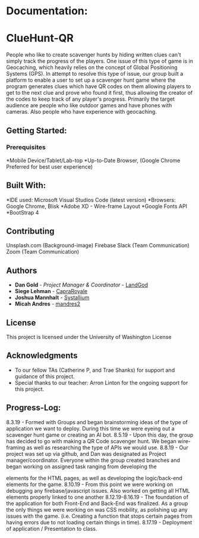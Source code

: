 # Documentation:

# ClueHunt-QR
People who like to create scavenger hunts by hiding written clues can't simply track the progress of the players. One issue of this type of game is in Geocaching, which heavily relies on the concept of Global Positioning Systems (GPS). In attempt to resolve this type of issue, our group built a platform to enable a user to set up a scavenger hunt game where the program generates clues which have QR codes on them allowing players to get to the next clue and prove who found it first, thus allowing the creator of the codes to keep track of any player's progress. Primarily the
target audience are people who like outdoor games and have phones with cameras. Also people who have experience with geocaching.

## Getting Started:

### Prerequisites
*Mobile Device/Tablet/Lab-top
*Up-to-Date Browser, (Google Chrome Preferred for best user experience)

## Built With:
*IDE used: Microsoft Visual Studios Code (latest version)
*Browsers: Google Chrome, Blisk
*Adobe XD - Wire-frame Layout
*Google Fonts API
*BootStrap 4


## Contributing
Unsplash.com (Background-image)
Firebase
Slack (Team Communication)
Zoom (Team Communication)

## Authors

* **Dan Gold** - *Project Manager & Coordinator* - [LandGod](https://github.com/LandGod)
* **Siege Lehman** - [CapraRoyale](https://github.com/CapraRoyale)
* **Joshua Mannhalt**  - [Systallium](https://github.com/Systallium)
* **Micah Andres** - [mandres2](https://github.com/mandres2)

## License
This project is licensed under the University of Washington License

## Acknowledgments

* To our fellow TAs (Catherine P, and Trae Shanks) for support and guidance of this project.
* Special thanks to our teacher: Arron Linton for the ongoing support for this project.


## Progress-Log:
8.3.19 - Formed with Groups and began brainstorming ideas of the type of application we want to deploy. During this time we were eyeing out a scavenger hunt game or creating an AI bot.
8.5.19 - Upon this day, the group has decided to go with making a QR Code scavenger hunt. We began wire-framing as well as researching the type of APIs we would use.
8.8.19 - Our project was set up via github, and Dan was designated as Project manager/coordinator. Everyone within the group created branches and began working on assigned task ranging from developing the <div> elements for the HTML pages, as well as developing the logic/back-end elements for the game.
8.10.19 - From this point we were working on debugging any firebase/javascript issues. Also worked on getting all HTML elements properly linked to one another
8.12.19-8.16.19 - The foundation of the application for both Front-End and Back-End was finalized. As a group the only things we were working on was CSS mobility, as polishing up any issues with the game. (i.e. Creating a function that stops certain pages from having errors due to not loading certain things in time).
8.17.19 - Deployment of application / Presentation to class.

